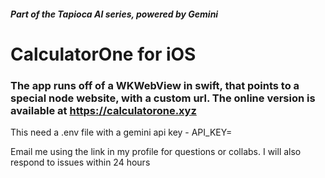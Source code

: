 ##### Part of the Tapioca AI series, powered by Gemini
# CalculatorOne for iOS
### The app runs off of a WKWebView in swift, that points to a special node website, with a custom url. The online version is available at https://calculatorone.xyz

This need a .env file with a gemini api key - API_KEY=

Email me using the link in my profile for questions or collabs. I will also respond to issues within 24 hours
